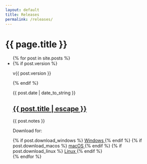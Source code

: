 ```yaml
---
layout: default
title: Releases
permalink: /releases/
---
```

<div class="post-layout-container">
<div class="post-layout">
  <h1>{{ page.title }}</h1>

  <ul class="release-notes-list">
    {% for post in site.posts %}
      <li>
        <div class="post-meta-column">
          {% if post.version %}
            <p class="post-version">v{{ post.version }}</p>
          {% endif %}
          <p class="post-meta">{{ post.date | date_to_string }}</p>
        </div>
        <div class="post-details">
          <h2><a href="{{ post.url | relative_url }}">{{ post.title | escape }}
           <i class="fas fa-chevron-right fa-sm"></i>
           </a></h2>
          <div class="post-excerpt">
            {{ post.notes }}
          </div>
        </div>
        <div class="post-download-column">
          <p class="download-label">Download for:</p>
          {% if post.download_windows %}
            <a href="{{ post.download_windows }}" class="btn btn-download windows" title="Download for Windows">
              <i class="fab fa-windows"></i>
              <span class="btn-label">Windows</span>
            </a>
          {% endif %}
          {% if post.download_macos %}
            <a href="{{ post.download_macos }}" class="btn btn-download macos" title="Download for macOS">
              <i class="fab fa-apple"></i>
              <span class="btn-label">macOS</span>
            </a>
          {% endif %}
          {% if post.download_linux %}
            <a href="{{ post.download_linux }}" class="btn btn-download linux" title="Download for Linux">
              <i class="fab fa-linux"></i>
              <span class="btn-label">Linux</span>
            </a>
          {% endif %}
        </div>
      </li>
    {% endfor %}
  </ul>
</div> 
</div> 